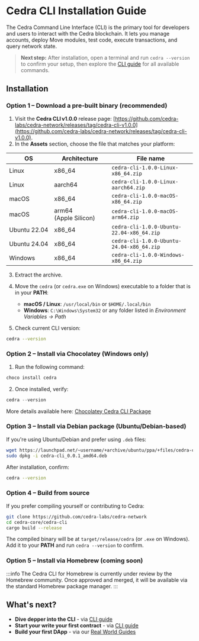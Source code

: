 # Cedra CLI Installation Guide

The Cedra Command Line Interface (CLI) is the primary tool for developers and users to interact with the Cedra blockchain. It lets you manage accounts, deploy Move modules, test code, execute transactions, and query network state.

> **Next step:** After installation, open a terminal and run `cedra --version` to confirm your setup, then explore the [CLI guide](/cli/usage) for all available commands.

## Installation

### Option 1 – Download a pre‑built binary (recommended)

1. Visit the **Cedra CLI v1.0.0** release page: [https://github.com/cedra-labs/cedra-network/releases/tag/cedra-cli-v1.0.0](https://github.com/cedra-labs/cedra-network/releases/tag/cedra-cli-v1.0.0).
2. In the **Assets** section, choose the file that matches your platform:

| OS           | Architecture          | File name                                 |
| ------------ | --------------------- | ----------------------------------------- |
| Linux        | x86\_64               | `cedra-cli-1.0.0-Linux-x86_64.zip`        |
| Linux        | aarch64               | `cedra-cli-1.0.0-Linux-aarch64.zip`       |
| macOS        | x86\_64               | `cedra-cli-1.0.0-macOS-x86_64.zip`        |
| macOS        | arm64 (Apple Silicon) | `cedra-cli-1.0.0-macOS-arm64.zip`         |
| Ubuntu 22.04 | x86\_64               | `cedra-cli-1.0.0-Ubuntu-22.04-x86_64.zip` |
| Ubuntu 24.04 | x86\_64               | `cedra-cli-1.0.0-Ubuntu-24.04-x86_64.zip` |
| Windows      | x86\_64               | `cedra-cli-1.0.0-Windows-x86_64.zip`      |

3. Extract the archive.
4. Move the `cedra` (or `cedra.exe` on Windows) executable to a folder that is in your **PATH**:

   * **macOS / Linux**: `/usr/local/bin` or `$HOME/.local/bin`
   * **Windows**: `C:\Windows\System32` or any folder listed in *Environment Variables → Path*
5. Check current CLI version:

```bash
cedra --version
```

### Option 2 – Install via Chocolatey (Windows only)

1. Run the following command:

```powershell
choco install cedra
```

2. Once installed, verify:

```powershell
cedra --version
```

More details available here: [Chocolatey Cedra CLI Package](https://community.chocolatey.org/packages/cedra/1.0.0)

### Option 3 – Install via Debian package (Ubuntu/Debian-based)

If you're using Ubuntu/Debian and prefer using `.deb` files:

```bash
wget https://launchpad.net/~username/+archive/ubuntu/ppa/+files/cedra-cli_0.0.1_amd64.deb
sudo dpkg -i cedra-cli_0.0.1_amd64.deb
```

After installation, confirm:

```bash
cedra --version
```

### Option 4 – Build from source

If you prefer compiling yourself or contributing to Cedra:

```bash
git clone https://github.com/cedra-labs/cedra-network
cd cedra-core/cedra-cli
cargo build --release
```

The compiled binary will be at `target/release/cedra` (or `.exe` on Windows). Add it to your **PATH** and run `cedra --version` to confirm.

### Option 5 – Install via Homebrew (coming soon)

:::info
The Cedra CLI for Homebrew is currently under review by the Homebrew community. Once approved and merged, it will be available via the standard Homebrew package manager.
:::


## What's next?
* **Dive depper into the CLI** - via [CLI guide](/cli/usage)
* **Start your write your first contract** - via [CLI guide](/getting-started/counter)
* **Build your first DApp** - via our [Real World Guides](/real-world-guides)